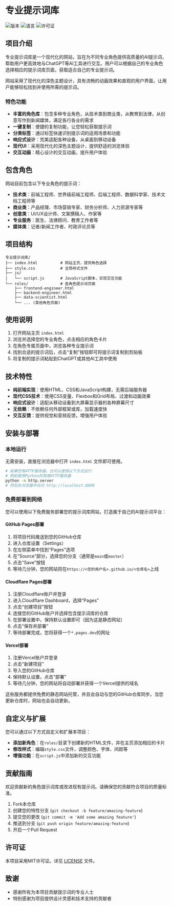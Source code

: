 # 专业提示词库

![版本](https://img.shields.io/badge/版本-1.0.0-orange)
![语言](https://img.shields.io/badge/语言-HTML%20%7C%20CSS%20%7C%20JavaScript-blue)
![许可证](https://img.shields.io/badge/许可证-MIT-green)

## 项目介绍

专业提示词库是一个现代化的网站，旨在为不同专业角色提供高质量的AI提示词，帮助用户更高效地与ChatGPT等AI工具进行交互。用户可以根据自己的专业角色选择相应的提示词库页面，获取适合自己的专业提示词。

网站采用了现代化的深色主题设计，具有流畅的动画效果和直观的用户界面，让用户能够轻松找到并使用所需的提示词。

### 特色功能

- **丰富的角色库**：包含多种专业角色，从技术类到商业类，从教育到法律，从创意写作到新闻媒体，满足各行各业的需求
- **一键复制**：便捷的复制功能，让您轻松获取提示词
- **分类标签**：通过标签快速识别提示词的适用场景和功能
- **响应式设计**：完美适配各种设备，从桌面到移动设备
- **现代UI**：采用现代化的深色主题设计，提供舒适的浏览体验
- **交互动画**：精心设计的交互动画，提升用户体验

## 包含角色

网站目前包含以下专业角色的提示词：

- **技术类**：前端工程师、世界级前端工程师、后端工程师、数据科学家、技术文档工程师等
- **商业类**：产品经理、市场营销专家、财务分析师、人力资源专家等
- **创意类**：UI/UX设计师、文案撰稿人、作家等
- **专业服务**：医生、法律顾问、教育工作者等
- **媒体类**：记者/新闻工作者、时政评论员等

## 项目结构

```
专业提示词库/
├── index.html          # 网站主页，提供角色选择
├── style.css           # 全局样式文件
├── js/
│   └── script.js       # JavaScript脚本，实现交互功能
└── roles/              # 各角色提示词页面
    ├── frontend-engineer.html
    ├── backend-engineer.html
    ├── data-scientist.html
    └── ... (其他角色页面)
```

## 使用说明

1. 打开网站主页 `index.html`
2. 浏览并选择您的专业角色，点击相应的角色卡片
3. 在角色专属页面中，浏览各种专业提示词
4. 找到合适的提示词后，点击“复制”按钮即可将提示词复制到剪贴板
5. 将复制的提示词粘贴到ChatGPT或其他AI工具中使用

## 技术特性

- **纯前端实现**：使用HTML、CSS和JavaScript构建，无需后端服务器
- **现代CSS技术**：使用CSS变量、Flexbox和Grid布局、过渡和动画效果
- **响应式设计**：适配从移动设备到大屏幕显示器的各种屏幕尺寸
- **无依赖**：不依赖任何外部框架或库，加载速度快
- **交互反馈**：提供视觉和音频反馈，增强用户体验

## 安装与部署

### 本地运行

无需安装，直接在浏览器中打开 `index.html` 文件即可使用。

```bash
# 如果您有HTTP服务器，也可以使用以下方式运行
# 例如使用Python的简易HTTP服务器
python -m http.server
# 然后在浏览器中访问 http://localhost:8000
```

### 免费部署到网络

您可以使用以下免费服务部署您的提示词库网站，打造属于自己的AI提示词平台：

#### GitHub Pages部署

1. 将项目代码推送到您的GitHub仓库
2. 进入仓库设置（Settings）
3. 在左侧菜单中找到“Pages”选项
4. 在“Source”部分，选择您的分支（通常是`main`或`master`）
5. 点击“Save”按钮
6. 等待几分钟，您的网站将在`https://<您的用户名>.github.io/<仓库名>`上线

#### Cloudflare Pages部署

1. 注册Cloudflare账户并登录
2. 进入Cloudflare Dashboard，选择“Pages”
3. 点击“创建项目”按钮
4. 连接您的GitHub账户并选择包含提示词库的仓库
5. 在部署设置中，保持默认设置即可（因为这是静态网站）
6. 点击“保存并部署”
7. 等待部署完成，您将获得一个`*.pages.dev`的网址

#### Vercel部署

1. 注册Vercel账户并登录
2. 点击“新建项目”
3. 导入您的GitHub仓库
4. 保持默认设置，点击“部署”
5. 等待几分钟，您的网站将自动部署并获得一个Vercel提供的域名

这些服务都提供免费的静态网站托管，并且会自动与您的GitHub仓库同步。当您更新仓库时，网站也会自动更新。

## 自定义与扩展

您可以通过以下方式自定义和扩展本项目：

- **添加新角色**：在`roles/`目录下创建新的HTML文件，并在主页添加相应的卡片
- **修改样式**：编辑`style.css`文件，调整颜色、字体、间距等
- **增强功能**：在`script.js`中添加新的交互功能

## 贡献指南

欢迎贡献新的角色提示词库或改进现有提示词。请确保您的贡献符合项目的质量标准。

1. Fork本仓库
2. 创建您的特性分支 (`git checkout -b feature/amazing-feature`)
3. 提交您的更改 (`git commit -m 'Add some amazing feature'`)
4. 推送到分支 (`git push origin feature/amazing-feature`)
5. 开启一个Pull Request

## 许可证

本项目采用MIT许可证。详见 [LICENSE](LICENSE) 文件。

## 致谢

- 感谢所有为本项目贡献提示词的专业人士
- 特别感谢为项目提供设计灵感和技术支持的贡献者